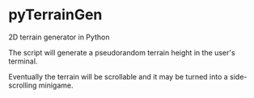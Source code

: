 pyTerrainGen
============

2D terrain generator in Python

The script will generate a pseudorandom terrain height in the user's terminal.

Eventually the terrain will be scrollable and it may be turned into a side-scrolling minigame.
